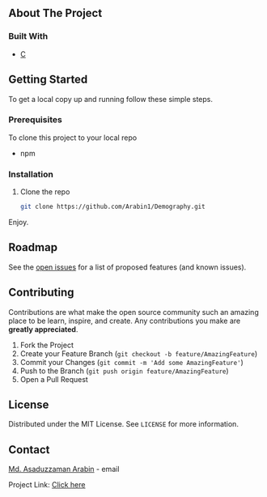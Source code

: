 <!-- ABOUT THE PROJECT -->
## About The Project


### Built With

* [C](https://en.wikipedia.org/wiki/C_(programming_language))

<!-- GETTING STARTED -->
## Getting Started

To get a local copy up and running follow these simple steps.

### Prerequisites

To clone this project to your local repo
* npm

### Installation

1. Clone the repo
   ```sh
   git clone https://github.com/Arabin1/Demography.git
   ```
Enjoy.


<!-- ROADMAP -->
## Roadmap

See the [open issues](https://github.com/arabin1/Demography/issues) for a list of proposed features (and known issues).



<!-- CONTRIBUTING -->
## Contributing

Contributions are what make the open source community such an amazing place to be learn, inspire, and create. Any contributions you make are **greatly appreciated**.

1. Fork the Project
2. Create your Feature Branch (`git checkout -b feature/AmazingFeature`)
3. Commit your Changes (`git commit -m 'Add some AmazingFeature'`)
4. Push to the Branch (`git push origin feature/AmazingFeature`)
5. Open a Pull Request



<!-- LICENSE -->
## License

Distributed under the MIT License. See `LICENSE` for more information.



<!-- CONTACT -->
## Contact

[Md. Asaduzzaman Arabin](mailto:aznarabin@gmail.com?subject=From%20Github%20Repo%20) - email


Project Link: [Click here](https://github.com/Arabin1/Demography)



